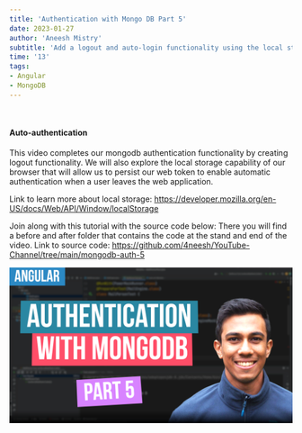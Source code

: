 ```yaml
---
title: 'Authentication with Mongo DB Part 5'
date: 2023-01-27
author: 'Aneesh Mistry'
subtitle: 'Add a logout and auto-login functionality using the local storage from the browser.'
time: '13'
tags:
- Angular
- MongoDB
---
```


<br>
<h4>Auto-authentication</h4>
<p>
This video completes our mongodb authentication functionality by creating logout functionality. We will also
explore the local storage capability of our browser that will allow us to persist our web token to enable
automatic authentication when a user leaves the web application. 

Link to learn more about local storage:
https://developer.mozilla.org/en-US/docs/Web/API/Window/localStorage

Join along with this tutorial with the source code below:
There you will find a before and after folder that contains the code at the stand and end of the video.
Link to source code: https://github.com/4neesh/YouTube-Channel/tree/main/mongodb-auth-5

[![YouTube video link](../images/118_auth5.jpg)](https://youtu.be/7WzkHXGyTBU)
</p>
